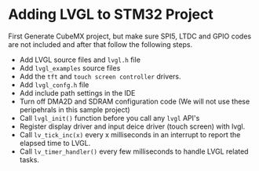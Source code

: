 # Adding LVGL to STM32 Project
First Generate CubeMX project, but make sure SPI5, LTDC and GPIO codes are not included and after that follow the following steps.  

* Add LVGL source files and `lvgl.h` file
* Add `lvgl_examples` source files
* Add the `tft` and `touch screen controller` drivers.
* Add `lvgl_confg.h` file
* Add include path settings in the IDE
* Turn off DMA2D and SDRAM configuration code (We will not use these peripehrals in this sample project)
* Call `lvgl_init()` function before you call any `lvgl` API's
* Register display driver and input deice driver (touch screen) with lvgl.
* Call `lv_tick_inc(x)` every x milliseconds in an interrupt to report the elapsed time to LVGL.
* Call `lv_timer_handler()` every few milliseconds to handle LVGL related tasks.